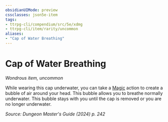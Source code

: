 ```yaml
---
obsidianUIMode: preview
cssclasses: json5e-item
tags:
- ttrpg-cli/compendium/src/5e/xdmg
- ttrpg-cli/item/rarity/uncommon
aliases: 
- "Cap of Water Breathing"
---
```

# Cap of Water Breathing
*Wondrous item, uncommon*  



While wearing this cap underwater, you can take a [Magic](Mechanics/rules/actions.md#Magic) action to create a bubble of air around your head. This bubble allows you to breathe normally underwater. This bubble stays with you until the cap is removed or you are no longer underwater.

*Source: Dungeon Master's Guide (2024) p. 242*